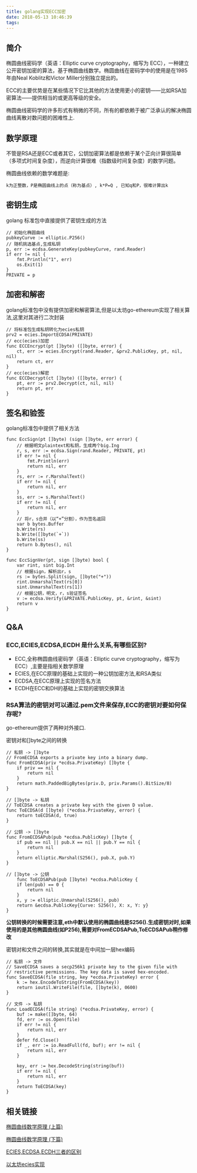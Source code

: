 ```yaml
---
title: golang实现ECC加密
date: 2018-05-13 10:46:39
tags:
---
```


## 简介
椭圆曲线密码学（英语：Elliptic curve cryptography，缩写为 ECC），一种建立公开密钥加密的算法，基于椭圆曲线数学。椭圆曲线在密码学中的使用是在1985年由Neal Koblitz和Victor Miller分别独立提出的。

ECC的主要优势是在某些情况下它比其他的方法使用更小的密钥——比如RSA加密算法——提供相当的或更高等级的安全。

椭圆曲线密码学的许多形式有稍微的不同，所有的都依赖于被广泛承认的解决椭圆曲线离散对数问题的困难性上.

## 数学原理
不管是RSA还是ECC或者其它，公钥加密算法都是依赖于某个正向计算很简单（多项式时间复杂度），而逆向计算很难（指数级时间复杂度）的数学问题。

椭圆曲线依赖的数学难题是:

    k为正整数，P是椭圆曲线上的点（称为基点）, k*P=Q , 已知q和P，很难计算出k

## 密钥生成
golang 标准包中直接提供了密钥生成的方法
    
    // 初始化椭圆曲线
    pubkeyCurve := elliptic.P256()
    // 随机挑选基点,生成私钥
	p, err := ecdsa.GenerateKey(pubkeyCurve, rand.Reader)
	if err != nil {
		fmt.Println("1", err)
		os.Exit(1)
	}
	PRIVATE = p

## 加密和解密
golang标准包中没有提供加密和解密算法,但是以太坊go-ethereum实现了相关算法,这里对其进行二次封装

    // 将标准包生成私钥转化为ecies私钥
    prv2 = ecies.ImportECDSA(PRIVATE)
    // ecc(ecies)加密
    func ECCEncrypt(pt []byte) ([]byte, error) {
        ct, err := ecies.Encrypt(rand.Reader, &prv2.PublicKey, pt, nil, nil)
        return ct, err
    }
    // ecc(ecies)解密
    func ECCDecrypt(ct []byte) ([]byte, error) {
        pt, err := prv2.Decrypt(ct, nil, nil)
        return pt, err
    }

## 签名和验签
golang标准包中提供了相关方法

    func EccSign(pt []byte) (sign []byte, err error) {
        // 根据明文plaintext和私钥，生成两个big.Ing
        r, s, err := ecdsa.Sign(rand.Reader, PRIVATE, pt)
        if err != nil {
            fmt.Println(err)
            return nil, err
        }
        rs, err := r.MarshalText()
        if err != nil {
            return nil, err
        }
        ss, err := s.MarshalText()
        if err != nil {
            return nil, err
        }
        // 将r，s合并（以“+”分割），作为签名返回
        var b bytes.Buffer
        b.Write(rs)
        b.Write([]byte(`+`))
        b.Write(ss)
        return b.Bytes(), nil
    }

    func EccSignVer(pt, sign []byte) bool {
        var rint, sint big.Int
        // 根据sign，解析出r，s
        rs := bytes.Split(sign, []byte("+"))
        rint.UnmarshalText(rs[0])
        sint.UnmarshalText(rs[1])
        // 根据公钥，明文，r，s验证签名
        v := ecdsa.Verify(&PRIVATE.PublicKey, pt, &rint, &sint)
        return v
    }

## Q&A
### ECC,ECIES,ECDSA,ECDH 是什么关系,有哪些区别?

- ECC,全称椭圆曲线密码学（英语：Elliptic curve cryptography，缩写为 ECC）,主要是指相关数学原理
- ECIES,在ECC原理的基础上实现的一种公钥加密方法,和RSA类似
- ECDSA,在ECC原理上实现的签名方法
- ECDH在ECC和DH的基础上实现的密钥交换算法

### RSA算法的密钥对可以通过.pem文件来保存,ECC的密钥对要如何保存呢?

go-ethereum提供了两种对外接口.

密钥对和[]byte之间的转换

    // 私钥 -> []byte
    // FromECDSA exports a private key into a binary dump.
    func FromECDSA(priv *ecdsa.PrivateKey) []byte {
        if priv == nil {
            return nil
        }
        return math.PaddedBigBytes(priv.D, priv.Params().BitSize/8)
    }

    // []byte -> 私钥
    // ToECDSA creates a private key with the given D value.
    func ToECDSA(d []byte) (*ecdsa.PrivateKey, error) {
        return toECDSA(d, true)
    }

    // 公钥 -> []byte
    func FromECDSAPub(pub *ecdsa.PublicKey) []byte {
        if pub == nil || pub.X == nil || pub.Y == nil {
            return nil
        }
        return elliptic.Marshal(S256(), pub.X, pub.Y)
    }

    // []byte -> 公钥
        func ToECDSAPub(pub []byte) *ecdsa.PublicKey {
        if len(pub) == 0 {
            return nil
        }
        x, y := elliptic.Unmarshal(S256(), pub)
        return &ecdsa.PublicKey{Curve: S256(), X: x, Y: y}
    }

**公钥转换的时候需要注意,eth中默认使用的椭圆曲线是S256().生成密钥对时,如果使用的是其他椭圆曲线(如P256),需要对FromECDSAPub,ToECDSAPub稍作修改**
    
密钥对和文件之间的转换,其实就是在中间加一层hex编码

    // 私钥 -> 文件
    // SaveECDSA saves a secp256k1 private key to the given file with
    // restrictive permissions. The key data is saved hex-encoded.
    func SaveECDSA(file string, key *ecdsa.PrivateKey) error {
        k := hex.EncodeToString(FromECDSA(key))
        return ioutil.WriteFile(file, []byte(k), 0600)
    }

    // 文件 -> 私钥
    func LoadECDSA(file string) (*ecdsa.PrivateKey, error) {
        buf := make([]byte, 64)
        fd, err := os.Open(file)
        if err != nil {
            return nil, err
        }
        defer fd.Close()
        if _, err := io.ReadFull(fd, buf); err != nil {
            return nil, err
        }

        key, err := hex.DecodeString(string(buf))
        if err != nil {
            return nil, err
        }
        return ToECDSA(key)
    }

## 相关链接
[椭圆曲线数学原理 (上篇)](https://zhuanlan.zhihu.com/p/35225057)

[椭圆曲线数学原理 (下篇)](https://zhuanlan.zhihu.com/p/35587405)

[ECIES,ECDSA,ECDH三者的区别](https://crypto.stackexchange.com/questions/12823/ecdsa-vs-ecies-vs-ecdh)

[以太坊ecies实现](https://github.com/ethereum/go-ethereum/tree/master/crypto/ecies)
